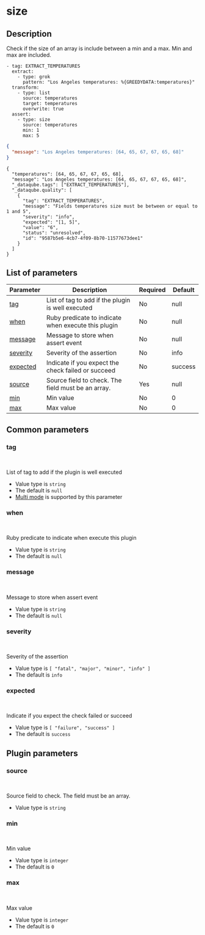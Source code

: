 # size <Badge type='tip' text='community' vertical='top' />

## Description
Check if the size of an array is include between a min and a max. Min and max are included.

  <CodeGroup>
  <CodeGroupItem title='CONFIG'>

```yaml{10-13}
- tag: EXTRACT_TEMPERATURES
  extract:
    - type: grok
      pattern: "Los Angeles temperatures: %{GREEDYDATA:temperatures}"
  transform:
    - type: list
      source: temperatures
      target: temperatures
      overwrite: true
  assert:
    - type: size
      source: temperatures
      min: 1
      max: 5
```

  </CodeGroupItem>
  <CodeGroupItem title='EVENT'>

```json
{
  "message": "Los Angeles temperatures: [64, 65, 67, 67, 65, 68]"
}
```

  </CodeGroupItem>
  <CodeGroupItem title='OUTPUT'>

```json{5-15}
{
  "temperatures": [64, 65, 67, 67, 65, 68],
  "message": "Los Angeles temperatures: [64, 65, 67, 67, 65, 68]",
  "_dataqube.tags": ["EXTRACT_TEMPERATURES"],
  "_dataqube.quality": [
    {
      "tag": "EXTRACT_TEMPERATURES",
      "message": "Fields temperatures size must be between or equal to 1 and 5",
      "severity": "info",
      "expected": "[1, 5]",
      "value": "6",
      "status": "unresolved",
      "id": "9587b5e6-4cb7-4f09-8b70-11577673dee1"
    }
  ]
}
```

  </CodeGroupItem>
</CodeGroup>

## List of parameters
| Parameter | Description | Required | Default |
|---|---|---|---|
| [tag](#tag) | List of tag to add if the plugin is well executed | No | null |
| [when](#when) | Ruby predicate to indicate when execute this plugin | No | null |
| [message](#message) | Message to store when assert event | No | null |
| [severity](#severity) | Severity of the assertion | No | info |
| [expected](#expected) | Indicate if you expect the check failed or succeed | No | success |
| [source](#source) | Source field to check. The field must be an array. | Yes | null |
| [min](#min) | Min value | No | 0 |
| [max](#max) | Max value | No | 0 |

## Common parameters
### tag
<br/>
<Badge type=warning text=optional vertical=bottom />

List of tag to add if the plugin is well executed
- Value type is `string`
- The default is `null`
- [Multi mode](#) is supported by this parameter

### when
<br/>
<Badge type=warning text=optional vertical=bottom />

Ruby predicate to indicate when execute this plugin
- Value type is `string`
- The default is `null`

### message
<br/>
<Badge type=warning text=optional vertical=bottom />

Message to store when assert event
- Value type is `string`
- The default is `null`

### severity
<br/>
<Badge type=warning text=optional vertical=bottom />

Severity of the assertion
- Value type is `[
  "fatal",
  "major",
  "minor",
  "info"
]`
- The default is `info`

### expected
<br/>
<Badge type=warning text=optional vertical=bottom />

Indicate if you expect the check failed or succeed
- Value type is `[
  "failure",
  "success"
]`
- The default is `success`

## Plugin parameters
### source
<br/>
<Badge type=tip text=required vertical=bottom />

Source field to check. The field must be an array.
- Value type is `string`

### min
<br/>
<Badge type=warning text=optional vertical=bottom />

Min value
- Value type is `integer`
- The default is `0`

### max
<br/>
<Badge type=warning text=optional vertical=bottom />

Max value
- Value type is `integer`
- The default is `0`


